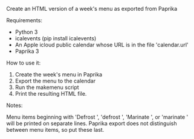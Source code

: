 Create an HTML version of a week's menu as exported from Paprika

Requirements:

* Python 3
* icalevents (pip install icalevents)
* An Apple icloud public calendar whose URL is in the file 'calendar.url'
* Paprika 3

How to use it:

1. Create the week's menu in Paprika
2. Export the menu to the calendar
3. Run the makemenu script
4. Print the resulting HTML file.

Notes:

Menu items beginning with 'Defrost ', 'defrost ', 'Marinate ', or 'marinate ' will be printed on separate lines.  Paprika export does not distinguish between menu items, so put these last.



